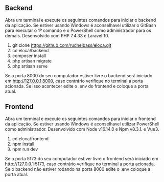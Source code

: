 ## Backend  
Abra um terminal e execute os seguintes comandos para iniciar o backend da aplicação. Se estiver usando Windows é aconselhavel utilizar o GitBash para executar o 1º comando e o PowerShell como administrador para os demais. Desenvolvido com PHP 7.4.33 e Laravel 10.

1. git clone https://github.com/rudneibass/eloca.git
2. cd eloca/backend
3. composer install
4. php artisan migrate
5. php artisan serve

Se a porta 8000 do seu computador estiver livre o backend será iniciado em http://127.0.0.1:8000, caso contrário verifique no terminal a porta acionada. Se isso acontecer edite o .env do frontend e coloque a porta atual.

## Frontend

Abra um terminal e execute os seguintes comandos para iniciar o frontend da aplicação. Se estiver usando Windows é aconselhavel utilizar PowerShell como administrador. Desenvolvido com Node v16.14.0 e Npm v8.3.1. e Vue3.

1. cd eloca/frontend
2. npm install
3. npm run dev

Se a porta 5173 do seu computador estiver livre o frontend será iniciado em http://127.0.0.1:5173, caso contrário verifique no terminal a porta acionada. Se o backend não estiver rodando na porta 8000 edite o .env coloque a porta atual.
